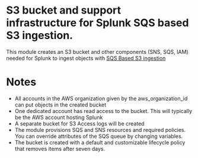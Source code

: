 # S3 bucket and support infrastructure for Splunk SQS based S3 ingestion.

This module creates an S3 bucket and other components (SNS, SQS, IAM) needed for  Splunk to ingest objects with [SQS Based S3 ingestion](http://docs.splunk.com/Documentation/AddOns/released/AWS/SQS-basedS3)

# Notes 


* All accounts in the AWS organization given by the aws_organization_id can put objects in the created bucket
* One dedicated account has read access to the bucket. This will typically be the AWS account hosting Splunk
* A separate bucket for S3 Access logs will be created
* The module provisions SQS and SNS resources and required policies. You can override attributes of the SQS queue by changing variables. 
* The bucket is created with a default and customizable lifecycle policy that removes items after seven days.  
